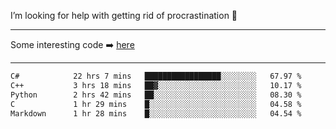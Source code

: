 I’m looking for help with getting rid of procrastination 🤔

-----

Some interesting code :arrow_right: [here](https://github.com/zhen8838/playground)

-----

<!--START_SECTION:waka-->

```txt
C#            22 hrs 7 mins   █████████████████░░░░░░░░   67.97 %
C++           3 hrs 18 mins   ██▓░░░░░░░░░░░░░░░░░░░░░░   10.17 %
Python        2 hrs 42 mins   ██░░░░░░░░░░░░░░░░░░░░░░░   08.30 %
C             1 hr 29 mins    █░░░░░░░░░░░░░░░░░░░░░░░░   04.58 %
Markdown      1 hr 28 mins    █░░░░░░░░░░░░░░░░░░░░░░░░   04.54 %
```

<!--END_SECTION:waka-->

<!--
**zhen8838/zhen8838** is a ✨ _special_ ✨ repository because its `README.md` (this file) appears on your GitHub profile.

Here are some ideas to get you started:

- 🔭 I’m currently working on ...
- 🌱 I’m currently learning ...
- 👯 I’m looking to collaborate on ...
 ...
- 💬 Ask me about ...
- 📫 How to reach me: ...
- 😄 Pronouns: ...
- ⚡ Fun fact: ...
-->
